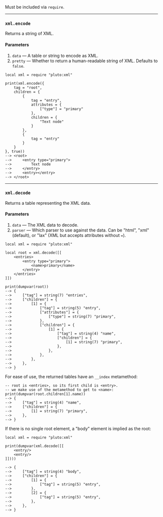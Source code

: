 Must be included via `require`.

---
### `xml.encode`
Returns a string of XML.
#### Parameters
1. `data` — A table or string to encode as XML.
2. `pretty` — Whether to return a human-readable string of XML. Defaults to `false`.
```pluto
local xml = require "pluto:xml"

print(xml.encode({
    tag = "root",
    children = {
        {
            tag = "entry",
            attributes = {
                ["type"] = "primary"
            },
            children = {
                "Text node"
            }
        },
        {
            tag = "entry"
        }
    }
}, true))
--> <root>
-->     <entry type="primary">
-->         Text node
-->     </entry>
-->     <entry></entry>
--> </root>
```
---
### `xml.decode`
Returns a table representing the XML data.
#### Parameters
1. `data` — The XML data to decode.
2. `parser` — Which parser to use against the data. Can be "html", "xml" (default), or "lax" (XML but accepts attributes without `=`).
```pluto
local xml = require "pluto:xml"

local root = xml.decode([[
    <entries>
        <entry type="primary">
            <name>primary</name>
        </entry>
    </entries>
]])

print(dumpvar(root))
--> {
-->     ["tag"] = string(7) "entries",
-->     ["children"] = {
-->         [1] = {
-->             ["tag"] = string(5) "entry",
-->             ["attributes"] = {
-->                 ["type"] = string(7) "primary",
-->             },
-->             ["children"] = {
-->                 [1] = {
-->                     ["tag"] = string(4) "name",
-->                     ["children"] = {
-->                         [1] = string(7) "primary",
-->                     },
-->                 },
-->             },
-->         },
-->     },
--> }
```

For ease of use, the returned tables have an `__index` metamethod:
```pluto
-- root is <entries>, so its first child is <entry>.
-- we make use of the metamethod to get to <name>:
print(dumpvar(root.children[1].name))
--> {
-->     ["tag"] = string(4) "name",
-->     ["children"] = {
-->         [1] = string(7) "primary",
-->     },
--> }
```

If there is no single root element, a "body" element is implied as the root:
```pluto
local xml = require "pluto:xml"

print(dumpvar(xml.decode([[
    <entry/>
    <entry/>
]])))

--> {
-->     ["tag"] = string(4) "body",
-->     ["children"] = {
-->         [1] = {
-->             ["tag"] = string(5) "entry",
-->         },
-->         [2] = {
-->             ["tag"] = string(5) "entry",
-->         },
-->     },
--> }
```
